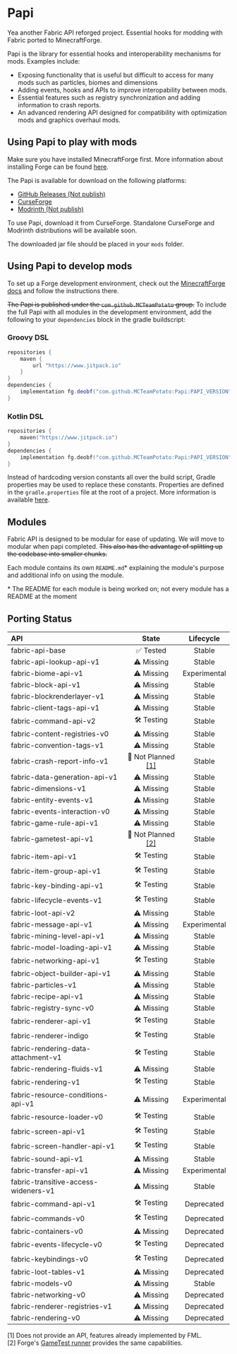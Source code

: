 # Papi
Yea another Fabric API reforged project.
Essential hooks for modding with Fabric ported to MinecraftForge.

Papi is the library for essential hooks and interoperability mechanisms for mods. Examples include:

- Exposing functionality that is useful but difficult to access for many mods such as particles, biomes and dimensions
- Adding events, hooks and APIs to improve interopability between mods.
- Essential features such as registry synchronization and adding information to crash reports.
- An advanced rendering API designed for compatibility with optimization mods and graphics overhaul mods.

## Using Papi to play with mods

Make sure you have installed MinecraftForge first. More information about installing Forge can be
found [here](https://github.com/minecraftforge/minecraftforge/#installing-forge).

The Papi is available for download on the following platforms:
- [GitHub Releases (Not publish)](https://github.com/MCTeamPotato/Papi/releases)
- [CurseForge](https://www.curseforge.com/minecraft/mc-mods/papi-project)
- [Modrinth (Not publish)](https://modrinth.com/mod/papi-project)

To use Papi, download it from CurseForge.
Standalone CurseForge and Modrinth distributions will be available soon.

The downloaded jar file should be placed in your `mods` folder.

## Using Papi to develop mods

To set up a Forge development environment, check out
the [MinecraftForge docs](https://docs.minecraftforge.net/en/latest/gettingstarted) and follow the instructions there.

~~The Papi is published under the `com.github.MCTeamPotato` group.~~ To include the full Papi
with all modules in the development environment, add the following to your `dependencies` block in the gradle
buildscript:

### Groovy DSL

```groovy
repositories {
    maven {
        url "https://www.jitpack.io"
    }
}
dependencies {
    implementation fg.deobf("com.github.MCTeamPotato:Papi:PAPI_VERSION")
}
```

### Kotlin DSL

```kotlin
repositories {
    maven("https://www.jitpack.io")
}
dependencies {
    implementation fg.deobf("com.github.MCTeamPotato:Papi:PAPI_VERSION")
}
```

<!--Linked to gradle documentation on properties-->
Instead of hardcoding version constants all over the build script, Gradle properties may be used to replace these
constants. Properties are defined in the `gradle.properties` file at the root of a project. More information is
available [here](https://docs.gradle.org/current/userguide/organizing_gradle_projects.html#declare_properties_in_gradle_properties_file).

## Modules

Fabric API is designed to be modular for ease of updating. We will move to modular when papi completed. ~~This also has the advantage of splitting up the codebase into
smaller chunks.~~

Each module contains its own `README.md`* explaining the module's purpose and additional info on using the module.

\* The README for each module is being worked on; not every module has a README at the moment

## Porting Status
| API                                  |          State           |  Lifecycle   |
|:-------------------------------------|:------------------------:|:------------:|
| fabric-api-base                      |         ✅ Tested         |    Stable    |
| fabric-api-lookup-api-v1             |        ⚠️ Missing        |    Stable    |
| fabric-biome-api-v1                  |        ⚠️ Missing        | Experimental |
| fabric-block-api-v1                  |        ⚠️ Missing        |    Stable    |
| fabric-blockrenderlayer-v1           |        ⚠️ Missing        |    Stable    |
| fabric-client-tags-api-v1            |        ⚠️ Missing        |    Stable    |
| fabric-command-api-v2                |       🛠️ Testing        |    Stable    |
| fabric-content-registries-v0         |        ⚠️ Missing        |    Stable    |
| fabric-convention-tags-v1            |        ⚠️ Missing        |    Stable    |
| fabric-crash-report-info-v1          | 🚧 Not Planned [[1]](#1) |    Stable    |
| fabric-data-generation-api-v1        |        ⚠️ Missing        |    Stable    |
| fabric-dimensions-v1                 |        ⚠️ Missing        |    Stable    |
| fabric-entity-events-v1              |        ⚠️ Missing        |    Stable    |
| fabric-events-interaction-v0         |        ⚠️ Missing        |    Stable    |
| fabric-game-rule-api-v1              |        ⚠️ Missing        |    Stable    |
| fabric-gametest-api-v1               | 🚧 Not Planned [[2]](#2) |    Stable    |
| fabric-item-api-v1                   |       🛠️ Testing        |    Stable    |
| fabric-item-group-api-v1             |       🛠️ Testing        |    Stable    |
| fabric-key-binding-api-v1            |       🛠️ Testing        |    Stable    |
| fabric-lifecycle-events-v1           |       🛠️ Testing        |    Stable    |
| fabric-loot-api-v2                   |        ⚠️ Missing        |    Stable    |
| fabric-message-api-v1                |        ⚠️ Missing        | Experimental |
| fabric-mining-level-api-v1           |        ⚠️ Missing        |    Stable    |
| fabric-model-loading-api-v1          |        ⚠️ Missing        |    Stable    |
| fabric-networking-api-v1             |       🛠️ Testing        |    Stable    |
| fabric-object-builder-api-v1         |        ⚠️ Missing        |    Stable    |
| fabric-particles-v1                  |        ⚠️ Missing        |    Stable    |
| fabric-recipe-api-v1                 |        ⚠️ Missing        |    Stable    |
| fabric-registry-sync-v0              |        ⚠️ Missing        |    Stable    |
| fabric-renderer-api-v1               |       🛠️ Testing        |    Stable    |
| fabric-renderer-indigo               |       🛠️ Testing        |    Stable    |
| fabric-rendering-data-attachment-v1  |       🛠️ Testing        |    Stable    |
| fabric-rendering-fluids-v1           |        ⚠️ Missing        |    Stable    |
| fabric-rendering-v1                  |       🛠️ Testing        |    Stable    |
| fabric-resource-conditions-api-v1    |        ⚠️ Missing        | Experimental |
| fabric-resource-loader-v0            |       🛠️ Testing        |    Stable    |
| fabric-screen-api-v1                 |       🛠️ Testing        |    Stable    |
| fabric-screen-handler-api-v1         |       🛠️ Testing        |    Stable    |
| fabric-sound-api-v1                  |        ⚠️ Missing        |    Stable    |
| fabric-transfer-api-v1               |        ⚠️ Missing        | Experimental |
| fabric-transitive-access-wideners-v1 |        ⚠️ Missing        |    Stable    |
| fabric-command-api-v1                |       🛠️ Testing        |  Deprecated  |
| fabric-commands-v0                   |       🛠️ Testing        |  Deprecated  |
| fabric-containers-v0                 |        ⚠️ Missing        |  Deprecated  |
| fabric-events-lifecycle-v0           |       🛠️ Testing        |  Deprecated  |
| fabric-keybindings-v0                |       🛠️ Testing        |  Deprecated  |
| fabric-loot-tables-v1                |        ⚠️ Missing        |  Deprecated  |
| fabric-models-v0                     |        ⚠️ Missing        |    Stable    |
| fabric-networking-v0                 |        ⚠️ Missing        |  Deprecated  |
| fabric-renderer-registries-v1        |        ⚠️ Missing        |  Deprecated  |
| fabric-rendering-v0                  |        ⚠️ Missing        |  Deprecated  |

<a id="1">[1]</a> Does not provide an API, features already implemented by FML.<br>
<a id="2">[2]</a> Forge's <a href="https://forge.gemwire.uk/wiki/Game_Tests">GameTest runner</a> provides the same capabilities.